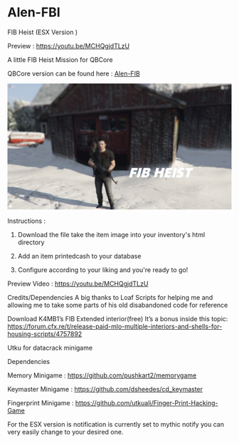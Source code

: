 # Alen-FBI
FIB Heist (ESX Version )

Preview : https://youtu.be/MCHQgjdTLzU

A little FIB Heist Mission for QBCore 


QBCore version can be found here : [Alen-FIB](https://github.com/iAlen17/Alen-FIB)

![](images-preview/preview.png)

Instructions : 
1. Download the file take the item image into your inventory's html directory

2. Add an item printedcash to your database

3. Configure according to your liking and you're ready to go!

Preview Video : https://youtu.be/MCHQgjdTLzU

Credits/Dependencies
A big thanks to Loaf Scripts for helping me and allowing me to take some parts of his old disabandoned code for reference


Download K4MB1’s FIB Extended interior(free) It’s a bonus inside this topic:
https://forum.cfx.re/t/release-paid-mlo-multiple-interiors-and-shells-for-housing-scripts/4757892


Utku for datacrack minigame



Dependencies 

Memory Minigame : https://github.com/pushkart2/memorygame


Keymaster Minigame : https://github.com/dsheedes/cd_keymaster


Fingerprint Minigame : https://github.com/utkuali/Finger-Print-Hacking-Game

For the ESX version is notification is currently set to mythic notify you can very easily change to your desired one. 
